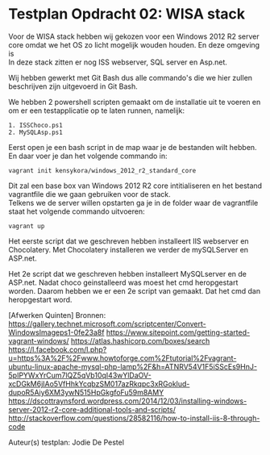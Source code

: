 # Testplan Opdracht 02: WISA stack

Voor de WISA stack hebben wij gekozen voor een Windows 2012 R2 server core omdat we het OS zo licht mogelijk wouden houden. En deze omgeving is   
In deze stack zitten er nog ISS webserver, SQL server en Asp.net.  

Wij hebben gewerkt met Git Bash dus alle commando's die we hier zullen beschrijven zijn uitgevoerd in Git Bash.   

We hebben 2 powershell scripten gemaakt om de installatie uit te voeren en om er een testapplicatie op te laten runnen, namelijk:  

    1. ISSChoco.ps1
    2. MySQLAsp.ps1  

Eerst open je een bash script in de map waar je de bestanden wilt hebben. En daar voer je dan het  volgende commando in:
    
    vagrant init kensykora/windows_2012_r2_standard_core
    
    
Dit zal een base box van Windows 2012 R2 core intitialiseren en het bestand vagrantfile die we gaan gebruiken voor de stack.  
Telkens we de server willen opstarten ga je in de folder waar de vagrantfile staat het volgende commando uitvoeren:  

    vagrant up  
    
Het eerste script dat we geschreven hebben installeert IIS webserver en Chocolatery. Met Chocolatery installeren we verder de mySQLServer en ASP.net.

Het 2e script dat we geschreven hebben installeert MySQLserver en de ASP.net. Nadat choco geinstalleerd was moest het cmd heropgestart worden. Daarom hebben we er een 2e script van gemaakt. Dat het cmd dan heropgestart word.



[Afwerken Quinten] 
Bronnen: 
https://gallery.technet.microsoft.com/scriptcenter/Convert-WindowsImageps1-0fe23a8f
https://www.sitepoint.com/getting-started-vagrant-windows/
https://atlas.hashicorp.com/boxes/search
https://l.facebook.com/l.php?u=https%3A%2F%2Fwww.howtoforge.com%2Ftutorial%2Fvagrant-ubuntu-linux-apache-mysql-php-lamp%2F&h=ATNRV54V1F5iSScEs9HnJ-5pIPYWxYrCum7lQZ5qVb10qI43wYlDaOV-xcDGkM6jIAo5VfHhkYcqbzSM017azRkqpc3xRGoklud-dupoR5Aiy6XM3ywN515HpGkgfoFu59m8AMY
https://dscottraynsford.wordpress.com/2014/12/03/installing-windows-server-2012-r2-core-additional-tools-and-scripts/ 
http://stackoverflow.com/questions/28582116/how-to-install-iis-8-through-code

 Auteur(s) testplan: Jodie De Pestel



